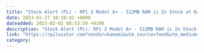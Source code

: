 ```yaml
---
title: "Stock Alert (PL) - RPi 3 Model A+ - 512MB RAM is In Stock at Kamami"
date: 2023-01-27 10:10:42 +0000
dateadded: 2023-02-02 08:53:50 +0100
description: "Stock Alert (PL): RPi 3 Model A+ - 512MB RAM is In Stock at Kamami"
link: "https://rpilocator.com?vendor=kamami&utm_source=feed&utm_medium=rss"
category:
---
```

